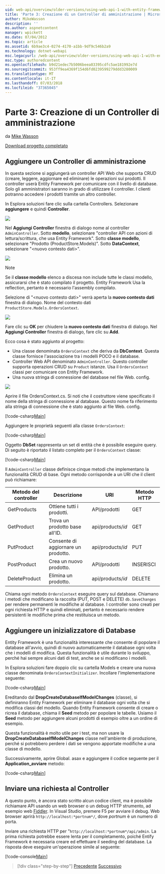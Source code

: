```yaml
---
uid: web-api/overview/older-versions/using-web-api-1-with-entity-framework-5/using-web-api-with-entity-framework-part-3
title: 'Parte 3: Creazione di un Controller di amministrazione | Microsoft Docs'
author: MikeWasson
description: ''
ms.author: aspnetcontent
manager: wpickett
ms.date: 07/04/2012
ms.topic: article
ms.assetid: 6b9ae3c4-0274-4170-a1bb-9df9c546b2a9
ms.technology: dotnet-webapi
msc.legacyurl: /web-api/overview/older-versions/using-web-api-1-with-entity-framework-5/using-web-api-with-entity-framework-part-3
msc.type: authoredcontent
ms.openlocfilehash: b9d21edec7b5006beea83395cdfc5ae181992e7d
ms.sourcegitcommit: 953ff9ea4369f154d6fd0239599279ddd3280009
ms.translationtype: MT
ms.contentlocale: it-IT
ms.lasthandoff: 07/03/2018
ms.locfileid: "37365045"
---
```

<a name="part-3-creating-an-admin-controller"></a>Parte 3: Creazione di un Controller di amministrazione
====================
da [Mike Wasson](https://github.com/MikeWasson)

[Download progetto completato](http://code.msdn.microsoft.com/ASP-NET-Web-API-with-afa30545)

## <a name="add-an-admin-controller"></a>Aggiungere un Controller di amministrazione

In questa sezione si aggiungerà un controller API Web che supporta CRUD (creare, leggere, aggiornare ed eliminare) le operazioni sui prodotti. Il controller userà Entity Framework per comunicare con il livello di database. Solo gli amministratori saranno in grado di utilizzare il controller. I clienti potranno accedere i prodotti tramite un altro controller.

In Esplora soluzioni fare clic sulla cartella Controllers. Selezionare **aggiungere** e quindi **Controller**.

![](using-web-api-with-entity-framework-part-3/_static/image1.png)

Nel **Aggiungi Controller** finestra di dialogo nome al controller `AdminController`. Sotto **modello**, selezionare &quot;controller API con azioni di lettura/scrittura, che usa Entity Framework&quot;. Sotto **classe modello**, selezionare "Prodotto (ProductStore.Models)". Sotto **DataContext**, selezionare "&lt;nuovo contesto dati&gt;".

![](using-web-api-with-entity-framework-part-3/_static/image2.png)

> [!NOTE]
> Se il **classe modello** elenco a discesa non include tutte le classi modello, assicurarsi che è stato compilato il progetto. Entity Framework Usa la reflection, pertanto è necessario l'assembly compilato.


Selezione di "&lt;nuovo contesto dati&gt;" verrà aperta la **nuovo contesto dati** finestra di dialogo. Nome del contesto dati `ProductStore.Models.OrdersContext`.

![](using-web-api-with-entity-framework-part-3/_static/image3.png)

Fare clic su **OK** per chiudere la **nuovo contesto dati** finestra di dialogo. Nel **Aggiungi Controller** finestra di dialogo, fare clic su **Add**.

Ecco cosa è stato aggiunto al progetto:

- Una classe denominata `OrdersContext` che deriva da **DbContext**. Questa classe fornisce l'associazione tra i modelli POCO e il database.
- Controller Web API denominato `AdminController`. Questo controller supporta operazioni CRUD su `Product` istanze. Usa il `OrdersContext` classi per comunicare con Entity Framework.
- Una nuova stringa di connessione del database nel file Web. config.

![](using-web-api-with-entity-framework-part-3/_static/image4.png)

Aprire il file OrdersContext.cs. Si noti che il costruttore viene specificato il nome della stringa di connessione al database. Questo nome fa riferimento alla stringa di connessione che è stato aggiunto al file Web. config.

[!code-csharp[Main](using-web-api-with-entity-framework-part-3/samples/sample1.cs)]

Aggiungere le proprietà seguenti alla classe `OrdersContext`:

[!code-csharp[Main](using-web-api-with-entity-framework-part-3/samples/sample2.cs)]

Oggetto **DbSet** rappresenta un set di entità che è possibile eseguire query. Di seguito è riportato il listato completo per il `OrdersContext` classe:

[!code-csharp[Main](using-web-api-with-entity-framework-part-3/samples/sample3.cs)]

Il `AdminController` classe definisce cinque metodi che implementano la funzionalità CRUD di base. Ogni metodo corrisponde a un URI che il client può richiamare:

| Metodo del controller | Descrizione | URI | Metodo HTTP |
| --- | --- | --- | --- |
| GetProducts | Ottiene tutti i prodotti. | API/prodotti | GET |
| GetProduct | Trova un prodotto base all'ID. | api/products/*id* | GET |
| PutProduct | Consente di aggiornare un prodotto. | api/products/*id* | PUT |
| PostProduct | Crea un nuovo prodotto. | API/prodotti | INSERISCI |
| DeleteProduct | Elimina un prodotto. | api/products/*id* | DELETE |

Chiama ogni metodo `OrdersContext` eseguire query sul database. Chiamano i metodi che modificano la raccolta (PUT, POST e DELETE) `db.SaveChanges` per rendere permanenti le modifiche al database. I controller sono creati per ogni richiesta HTTP e quindi eliminati, pertanto è necessario rendere persistenti le modifiche prima che restituisca un metodo.

## <a name="add-a-database-initializer"></a>Aggiungere un inizializzatore di Database

Entity Framework è una funzionalità interessante che consente di popolare il database all'avvio, quindi di nuovo automaticamente il database ogni volta che i modelli di modifica. Questa funzionalità è utile durante lo sviluppo, perché hai sempre alcuni dati di test, anche se si modificano i modelli.

In Esplora soluzioni fare doppio clic su cartella Models e creare una nuova classe denominata `OrdersContextInitializer`. Incollare l'implementazione seguente:

[!code-csharp[Main](using-web-api-with-entity-framework-part-3/samples/sample4.cs)]

Ereditando dal **DropCreateDatabaseIfModelChanges** (classe), si definiranno Entity Framework per eliminare il database ogni volta che si modifica classi del modello. Quando Entity Framework consente di creare o ricrea il database, chiama il **Seed** metodo per popolare le tabelle. Usiamo il **Seed** metodo per aggiungere alcuni prodotti di esempio oltre a un ordine di esempio.

Questa funzionalità è molto utile per i test, ma non usare la **DropCreateDatabaseIfModelChanges** classe nell'ambiente di produzione, perché si potrebbero perdere i dati se vengono apportate modifiche a una classe di modello.

Successivamente, aprire Global. asax e aggiungere il codice seguente per il **Application\_avviare** metodo:

[!code-csharp[Main](using-web-api-with-entity-framework-part-3/samples/sample5.cs)]

## <a name="send-a-request-to-the-controller"></a>Inviare una richiesta al Controller

A questo punto, è ancora stato scritto alcun codice client, ma è possibile richiamare API usando un web browser o un debug HTTP strumento, ad esempio web [Fiddler](http://www.fiddler2.com/fiddler2/). In Visual Studio, premere F5 per avviare il debug. Web browser aprirà `http://localhost:*portnum*/`, dove *portnum* è un numero di porta.

Inviare una richiesta HTTP per "`http://localhost:*portnum*/api/admin`. La prima richiesta potrebbe essere lenta per il completamento, poiché Entify Framework è necessaria creare ed effettuare il seeding del database. La risposta deve eseguire un'operazione simile al seguente:

[!code-console[Main](using-web-api-with-entity-framework-part-3/samples/sample6.cmd)]

> [!div class="step-by-step"]
> [Precedente](using-web-api-with-entity-framework-part-2.md)
> [Successivo](using-web-api-with-entity-framework-part-4.md)
